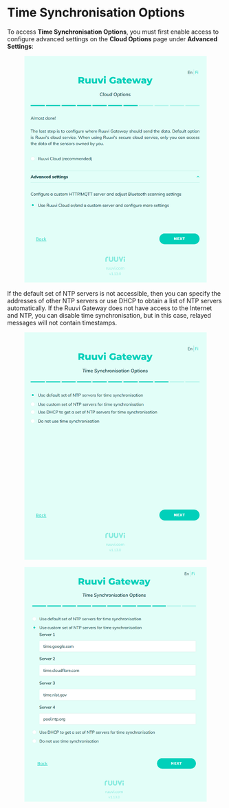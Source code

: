 # Time Synchronisation Options

To access **Time Synchronisation Options**, you must first enable access to configure advanced settings on the **Cloud Options** page under **Advanced Settings**:

<figure><img src="../../.gitbook/assets/image (15) (1).png" alt=""><figcaption></figcaption></figure>

If the default set of NTP servers is not accessible, then you can specify the addresses of other NTP servers or use DHCP to obtain a list of NTP servers automatically. If the Ruuvi Gateway does not have access to the Internet and NTP, you can disable time synchronisation, but in this case, relayed messages will not contain timestamps.

<figure><img src="../../.gitbook/assets/image (37).png" alt=""><figcaption></figcaption></figure>

<figure><img src="../../.gitbook/assets/image (36).png" alt=""><figcaption></figcaption></figure>

